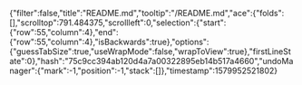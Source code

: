 {"filter":false,"title":"README.md","tooltip":"/README.md","ace":{"folds":[],"scrolltop":791.484375,"scrollleft":0,"selection":{"start":{"row":55,"column":4},"end":{"row":55,"column":4},"isBackwards":true},"options":{"guessTabSize":true,"useWrapMode":false,"wrapToView":true},"firstLineState":0},"hash":"75c9cc394ab120d4a7a00322895eb14b517a4660","undoManager":{"mark":-1,"position":-1,"stack":[]},"timestamp":1579952521802}